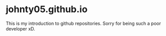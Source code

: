 # johnty05.github.io
This is my introduction to github repositories.
Sorry for being such a poor developer xD.
